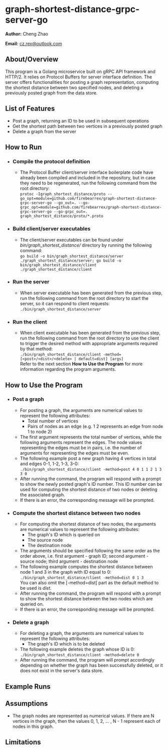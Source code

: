 # graph-shortest-distance-grpc-server-go

**Author:** Cheng Zhao

**Email:** cz.rex@outlook.com

## About/Overview
This program is a Golang microservice built on gRPC API framework and HTTP/2. It relies on Protocol Buffers for 
server interface definition. The server offers functionalities for posting a graph representation, computing the 
shortest distance between two specified nodes, and deleting a previously posted graph from the data store.

## List of Features
* Post a graph, returning an ID to be used in subsequent operations
* Get the shortest path between two vertices in a previously posted graph
* Delete a graph from the server

## How to Run

* ### Compile the protocol definition
    * The Protocol Buffer client/server interface boilerplate code have already been compiled and included in the 
      repository, but in case they need to be regenerated, run the following command from the root directory:  
      `protoc -Igraph_shortest_distance/proto --go_opt=module=github.com/firebearrex/graph-shortest-distance-grpc-server-go --go_out=. --go-grpc_opt=module=github.com/firebearrex/graph-shortest-distance-grpc-server-go --go-grpc_out=. graph_shortest_distance/proto/*.proto`
* ### Build client/server executables
  * The client/server executables can be found under _bin/graph_shortest_distance/_ directory by running the 
    following command:  
    `go build -o bin/graph_shortest_distance/server ./graph_shortest_distance/server; go build -o bin/graph_shortest_distance/client ./graph_shortest_distance/client`
* ### Run the server
  * When server executable has been generated from the previous step, run the following command from the root 
    directory to start the server, so it can respond to client requests:  
    `./bin/graph_shortest_distance/server`
* ### Run the client
  * When client executable has been generated from the previous step, run the following command from the root
    directory to use the client to trigger the desired method with appropriate arguments required by that method:  
    `./bin/graph_shortest_distance/client -method=[<post>/<dist>/<delete> | default=dist] [args]`  
    Refer to the next section __How to Use the Program__ for more information regarding the program arguments. 

## How to Use the Program

* ### Post a graph
  * For posting a graph, the arguments are numerical values to represent the following attributes:
    * Total number of vertices
    * Pairs of nodes as an edge (e.g. 1 2 represents an edge from node 1 to node 2)
  * The first argument represents the total number of vertices, while the following arguments represent the edges. 
    The node values representing the edges must be in pairs, i.e. the number of arguments for representing the edges 
    must be even.
  * The following example post a new graph having 4 vertices in total and edges 0-1, 1-2, 1-3, 3-0:  
    `./bin/graph_shortest_distance/client -method=post 4 0 1 1 2 1 3 3 0`
  * After running the command, the program will respond with a prompt to show the newly posted graph's ID number. 
    This ID number can be used for computing the shortest distance of two nodes or deleting the associated graph.
  * If there is an error, the corresponding message will be prompted.

* ### Compute the shortest distance between two nodes
  * For computing the shortest distance of two nodes, the arguments are numerical values to represent the following
    attributes:
    * The graph's ID which is queried on
    * The source node
    * The destination node
  * The arguments should be specified following the same order as the order above, i.e. first argument - graph ID; 
    second argument - source node; third argument - destination node
  * The following example computes the shortest distance between node 1 and 3 in the graph with ID equal to 0:  
    `./bin/graph_shortest_distance/client -method=dist 0 1 3`  
    You can also omit the [-method=dist] part as the default method to be used is _dist_.
  * After running the command, the program will respond with a prompt to show the shortest distance between the two 
    nodes which are queried on.
  * If there is an error, the corresponding message will be prompted.

* ### Delete a graph
  * For deleting a graph, the arguments are numerical values to represent the following attributes:
    * The graph's ID which is to be deleted
  * The following example deletes the graph whose ID is 0:  
    `./bin/graph_shortest_distance/client -method=delete 0`
  * After running the command, the program will prompt accordingly depending on whether the graph has been 
    successfully deleted, or it does not exist in the server's data store. 

## Example Runs

## Assumptions
* The graph nodes are represented as numerical values. If there are N vertices in the graph, then the values 0, 1, 2,
  ... , N - 1 represent each of nodes in this graph.

## Limitations
